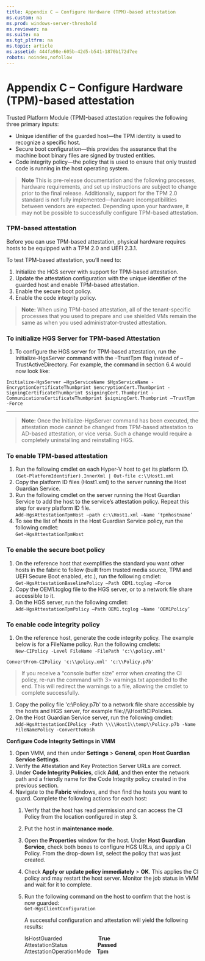 ```yaml
---
title: Appendix C – Configure Hardware (TPM)-based attestation
ms.custom: na
ms.prod: windows-server-threshold
ms.reviewer: na
ms.suite: na
ms.tgt_pltfrm: na
ms.topic: article
ms.assetid: 444fa98e-605b-42d5-b541-1870b172d7ee
robots: noindex,nofollow
---
```

# Appendix C – Configure Hardware (TPM)-based attestation
Trusted Platform Module (TPM)-based attestation requires the following three primary inputs:  
* Unique identifier of the guarded host—the TPM identity is used to recognize a specific host.  
* Secure boot configuration—this provides the assurance that the machine boot binary files are signed by trusted entities.  
* Code integrity policy—the policy that is used to ensure that only trusted code is running in the host operating system.

>**Note** This is pre-release documentation and the following processes, hardware requirements, and set up instructions are subject to change prior to the final release. Additionally, support for the TPM 2.0 standard is not fully implemented—hardware incompatibilities between vendors are expected. Depending upon your hardware, it may not be possible to successfully configure TPM-based attestation.

### TPM-based attestation  
Before you can use TPM-based attestation, physical hardware requires hosts to be equipped with a TPM 2.0 and UEFI 2.3.1.

To test TPM-based attestation, you’ll need to:

1.  Initialize the HGS server with support for TPM-based attestation.  
2.  Update the attestation configuration with the unique identifier of the guarded host and enable TPM-based attestation.  
3.  Enable the secure boot policy.  
4.  Enable the code integrity policy.

  >**Note:** When using TPM-based attestation, all of the tenant-specific processes that you used to prepare and use shielded VMs remain the same as when you used administrator-trusted attestation.

### To initialize HGS Server for TPM-based Attestation  
1.  To configure the HGS server for TPM-based attestation, run the Initialize-HgsServer command with the –TrustTpm flag instead of –TrustActiveDirectory. For example, the command in section 6.4 would now look like:

```
Initialize-HgsServer –HgsServiceName $HgsServiceName -EncryptionCertificateThumbprint $encryptionCert.Thumbprint -SigningCertificateThumbprint $signingCert.Thumbprint -CommunicationsCertificateThumbprint $signingCert.Thumbprint –TrustTpm -Force  
```
 ***       
  >**Note:** Once the Initialize-HgsServer command has been executed, the attestation mode cannot be changed from TPM-based attestation to AD-based attestation, or vice versa. Such a change would require a completely uninstalling and reinstalling HGS.

### To enable TPM-based attestation  
1.  Run the following cmdlet on each Hyper-V host to get its platform ID.  
  `(Get-PlatformIdentifier).InnerXml | Out-file c:\\Host1.xml`
1.  Copy the platform ID files (Host1.xml) to the server running the Host Guardian Service.  
2.  Run the following cmdlet on the server running the Host Guardian Service to add the host to the service’s attestation policy. Repeat this step for every platform ID file.  
  `Add-HgsAttestationTpmHost –path c:\\Host1.xml –Name ‘tpmhostname’`  
1.  To see the list of hosts in the Host Guardian Service policy, run the following cmdlet:  
  `Get-HgsAttestationTpmHost`

### To enable the secure boot policy  
1.  On the reference host that exemplifies the standard you want other hosts in the fabric to follow (built from trusted media source, TPM and UEFI Secure Boot enabled, etc.), run the following cmdlet:  
  `Get-HgsAttestationBaselinePolicy –Path OEM1.tcglog –Force`  
1.  Copy the OEM1.tcglog file to the HGS server, or to a network file share accessible to it.  
2.  On the HGS server, run the following cmdlet:  
  `Add-HgsAttestationTpmPolicy –Path OEM1.tcglog –Name ‘OEM1Policy’`  
  
### To enable code integrity policy
1.  On the reference host, generate the code integrity policy. The example below is for a FileName policy. Run the following cmdlets:  
  `New-CIPolicy -Level FileName -FilePath 'c:\\policy.xml'`

  `ConvertFrom-CIPolicy 'c:\\policy.xml' 'c:\\Policy.p7b'`  

  >If you receive a “console buffer size” error when creating the CI policy, re-run the command with 3&gt; warnings.txt appended to the end. This will redirect the warnings to a file, allowing the cmdlet to complete successfully.

1.  Copy the policy file 'c:\\Policy.p7b' to a network file share accessible by the hosts and HGS server, for example file://\\\Host1\CIPolicies.  
2.  On the Host Guardian Service server, run the following cmdlet:  
  `Add-HgsAttestationCIPolicy -Path \\\\Host1\\temp\\Policy.p7b -Name FileNamePolicy -ConvertToHash`

**Configure Code Integrity Settings in VMM**  
1.  Open VMM, and then under **Settings** &gt; **General**, open **Host Guardian Service Settings**.  
2.  Verify the Attestation and Key Protection Server URLs are correct.  
3.  Under **Code Integrity Policies**, click **Add**, and then enter the network path and a friendly name for the Code Integrity policy created in the previous section.  
4.  Navigate to the **Fabric** windows, and then find the hosts you want to guard. Complete the following actions for each host:  
    1.  Verify that the host has read permission and can access the CI Policy from the location configured in step  3.
    2.  Put the host in **maintenance mode**.  
    3.  Open the **Properties** window for the host. Under **Host Guardian Service**, check both boxes to configure HGS URLs, and apply a CI Policy. From the drop-down list, select the policy that was just created.  
    4.  Check **Apply or update policy immediately** &gt; **OK**. This applies the CI policy and may restart the host server. Monitor the job status in VMM and wait for it to complete.  
    5.  Run the following command on the host to confirm that the host is now guarded:  
        `Get-HgsClientConfiguration`  
        
        A successful configuration and attestation will yield the following results:

          IsHostGuarded&nbsp;&nbsp;&nbsp;&nbsp;&nbsp;&nbsp;&nbsp;&nbsp;&nbsp;&nbsp;&nbsp;&nbsp;&nbsp;&nbsp;&nbsp;&nbsp;&nbsp;&nbsp;&nbsp;&nbsp;&nbsp;&nbsp;&nbsp;&nbsp;**True**  
          AttestationStatus&nbsp;&nbsp;&nbsp;&nbsp;&nbsp;&nbsp;&nbsp;&nbsp;&nbsp;&nbsp;&nbsp;&nbsp;&nbsp;&nbsp;&nbsp;&nbsp;&nbsp;&nbsp;&nbsp;&nbsp;**Passed**  
          AttestationOperationMode&nbsp;&nbsp;&nbsp;&nbsp;**Tpm**

